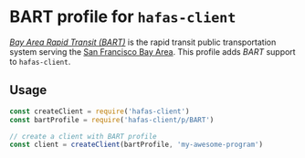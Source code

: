 # BART profile for `hafas-client`

[*Bay Area Rapid Transit (BART)*](https://en.wikipedia.org/wiki/Bay_Area_Rapid_Transit) is the rapid transit public transportation system serving the [San Francisco Bay Area](https://en.wikipedia.org/wiki/San_Francisco_Bay_Area). This profile adds *BART* support to `hafas-client`.

## Usage

```js
const createClient = require('hafas-client')
const bartProfile = require('hafas-client/p/BART')

// create a client with BART profile
const client = createClient(bartProfile, 'my-awesome-program')
```
